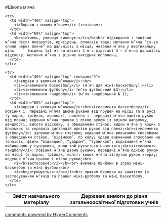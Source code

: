<div id="hypercomments_widget" class="js-hypercomments-widget invisible"></div>

#Школа м’яча

<table>
  <body>
    <tr>
      <td width="40%" align="center">
        <b>Зміст навчального матеріалу</b>
      </td>
      <td width="60%" align="center" valign="top">
        <b>Державні вимоги до рівня загальноосвітньої підготовки учнів</b>
      </td>
    </tr>

    <tr>
      <td width="40%" valign="top">
        <i>Вправи з малим м’ячем</i> (тенісним);
      </td>
      <td width="60%" valign="top">
        <b><i>Учень, учениця виконує:</i></b><br> підкидання і ловіння м’яча після поворотів, присідань, оплесків тощо; метання м’яча “із-за спини через плече” на дальність з місця; метання м’яча у вертикальну    ціль      (мішень 1х1 м) на висоті 3 м з відстані 3 – 4 м на дальність відскоку; метання м’яча з різних вихідних положень;
      </td>
    </tr>

    <tr>
      <td width="40%" valign="top" rowspan="3">
        <i>вправи з великим м’ячем</i>:<br>
        <li><i>елементи баскетболу</i> (м’яч для міні-баскетболу);</li>
        <li><i>елементи футболу</i> (м’яч футбольний №3);</li>
        <li><i>елементи гандболу</i> (м’яч гандбольний № 1);
      </td>
      <td width="60%" valign="top">
        <i>вправи з великим м’ячем</i>:<br><i>елементи баскетболу</i>: ловіння і  передачі м’яча двома руками від грудей на місці та в русі (у парах, трійках, колонах); ловіння і  передачі м’яча однією рукою від плеча; ведення м’яча правою і лівою рукою із зміною напрямку, швидкості, висоти відскоку, з обведенням стійок; кидки м’яча у кошик з близьких та середніх дистанцій однією рукою від плеча;<br><i>елементи футболу</i>: зупинки м’яча стегном; ведення м’яча вивченими способами з обведенням стійок, “вісімкою”, по колу; удари вивченими способами на точність; фінти “відходом”, “ударом”, “зупинкою”; віднімання м’яча вибиванням у суперника, коли той рухається назустріч;<br><i>елементи гандболу</i>: ловіння м’яча двома руками; передачі м’яча однією рукою на місці (в парах, трійках, колі); кидок м’яча зігнутою рукою зверху; ведення м’яча правою і лівою рукою;<br>
        <i><b>застосовує:</i></b><br> вивчені прийоми в іграх міні-баскетбол та міні-футбол;<br>
        <i><b>дотримується:</b></i><br> правил безпеки на заняттях із застосуванням м’ячів та правил міні-футболу та міні баскетболу. 
      </td>
    </tr>
  </body>
</table>

<div class="js-hypercomments-container">
    <a href="http://hypercomments.com" class="hc-link" title="comments widget">comments powered by HyperComments</a>
</div>